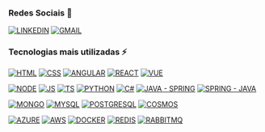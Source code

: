 ### Redes Sociais 📱
[![LINKEDIN](https://img.shields.io/badge/LINKEDIN-0E76A8?style=for-the-badge&logo=linkednn&logoColor=white)](https://www.linkedin.com/in/luiz-henrique-choinski-dos-santos-a4595022b/)
[![GMAIL](https://img.shields.io/badge/GMAIL-white?style=for-the-badge&logo=gmail&logoColor=red)](mailto:lhchoinski04@gmail.com)

### Tecnologias mais utilizadas ⚡

[![HTML](https://img.shields.io/badge/HTML-B22222?style=for-the-badge&logo=html5&logoColor=white)](#)
[![CSS](https://img.shields.io/badge/CSS-1572B6?&style=for-the-badge&logo=css&logoColor=white)](#)
[![ANGULAR](https://img.shields.io/badge/Angular-DD0031?style=for-the-badge&logo=angular&logoColor=white)](#)
[![REACT](https://img.shields.io/badge/React-20232A?style=for-the-badge&logo=react&logoColor=61DAFB)](#)
[![VUE](https://img.shields.io/badge/Vue-black?style=for-the-badge&logo=vue.js&logoColor=4FC08D)](#)

[![NODE](https://img.shields.io/badge/Node.js-5FA04E?style=for-the-badge&logo=node.js&logoColor=white)](#)
[![JS](https://img.shields.io/badge/JavaScript-F7DF1E?style=for-the-badge&logo=javascript&logoColor=black)](#)
[![TS](https://img.shields.io/badge/TypeScript-007ACC?style=for-the-badge&logo=typescript&logoColor=white)](#)
[![PYTHON](https://img.shields.io/badge/PYTHON-4584b6?style=for-the-badge&logo=python&logoColor=white)](#)
[![C#](https://img.shields.io/badge/C%23-239120?style=for-the-badge&logo=sharp&logoColor=white)](#)
[![JAVA - SPRING](https://img.shields.io/badge/Java-orange?style=for-the-badge&logo=openjdk&logoColor=white)](https://openjdk.java.net/)
[![SPRING - JAVA](https://img.shields.io/badge/Spring-white?style=for-the-badge&logo=spring&logoColor=green)](https://spring.io/)

[![MONGO](https://img.shields.io/badge/MongoDB-47A248?style=for-the-badge&logo=mongodb&logoColor=white)](#)
[![MYSQL](https://img.shields.io/badge/MySQL-005C84?style=for-the-badge&logo=mysql&logoColor=orange)](#)
[![POSTGRESQL](https://img.shields.io/badge/PostgreSQL-4169E1?style=for-the-badge&logo=PostgreSQL&logoColor=white)](#)
[![COSMOS](https://img.shields.io/badge/CosmosDB-00CED1?style=for-the-badge&logo=saturn&logoColor=white)](#)

[![AZURE](https://img.shields.io/badge/Microsoft_Azure-0089D6?style=for-the-badge&logo=azure&logoColor=white)](#)
[![AWS](https://img.shields.io/badge/AWS-white?style=for-the-badge&logo=amazon%20web%20services&logoColor=orange)](#)
[![DOCKER](https://img.shields.io/badge/Docker-20232A?style=for-the-badge&logo=docker&logoColor=2496ED)](#)
[![REDIS](https://img.shields.io/badge/redis-FF4438?style=for-the-badge&logo=redis&logoColor=white)](#)
[![RABBITMQ](https://img.shields.io/badge/rabbitmq-FF6600?style=for-the-badge&logo=rabbitmq&logoColor=white)](#)


